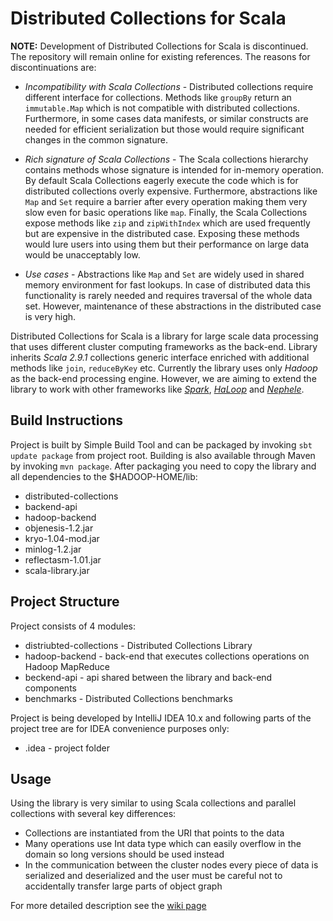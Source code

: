 # Distributed Collections for Scala

**NOTE:** Development of Distributed Collections for Scala is discontinued. The repository will remain online for existing references.
The reasons for discontinuations are:

 * *Incompatibility with Scala Collections* - Distributed collections require different interface for collections.
Methods like `groupBy` return an `immutable.Map` which is not compatible with distributed collections. Furthermore,
in some cases data manifests, or similar constructs are needed for efficient serialization but those would require
significant changes in the common signature.

 * *Rich signature of Scala Collections* - The Scala collections hierarchy contains methods whose signature is 
intended for in-memory operation. By default Scala Collections eagerly execute the code which is for distributed
collections overly expensive. Furthermore, abstractions like `Map` and `Set` require a barrier after every
operation making them very slow even for basic operations like `map`. Finally, the Scala Collections expose
methods like `zip` and `zipWithIndex` which are used frequently but are expensive in the distributed case. Exposing
these methods would lure users into using them but their performance on large data would be unacceptably low.

 * *Use cases* - Abstractions like `Map` and `Set` are widely used in shared memory environment for fast lookups.
In case of distributed data this functionality is rarely needed and requires traversal of the whole data set.
However, maintenance of these abstractions in the distributed case is very high.


Distributed Collections for Scala is a library for large scale data processing that uses different cluster computing frameworks as the back-end. Library inherits *Scala 2.9.1* collections generic interface enriched with additional methods like `join`, `reduceByKey` etc.
Currently the library uses only *Hadoop* as the back-end processing engine. However, we are aiming to extend the library to work with other frameworks like [*Spark*](http://www.spark-project.org ""), [*HaLoop*](http://code.google.com/p/haloop/ "") and [*Nephele*](http://www.stratosphere.eu/).

## Build Instructions

Project is built by Simple Build Tool and can be packaged by invoking `sbt update package` from project root. Building is also available through Maven by invoking `mvn package`.
After packaging you need to copy the library and all dependencies to the $HADOOP-HOME/lib:

 * distributed-collections
 * backend-api
 * hadoop-backend
 * objenesis-1.2.jar
 * kryo-1.04-mod.jar
 * minlog-1.2.jar
 * reflectasm-1.01.jar
 * scala-library.jar

## Project Structure

Project consists of 4 modules:

 * distriubted-collections - Distributed Collections Library
 * hadoop-backend - back-end that executes collections operations on Hadoop MapReduce
 * beckend-api - api shared between the library and back-end components
 * benchmarks - Distributed Collections benchmarks

Project is being developed by IntelliJ IDEA 10.x and following parts of the project tree are for IDEA convenience purposes only:

  * .idea - project folder

## Usage

Using the library is very similar to using Scala collections and parallel collections with several key differences:

  * Collections are instantiated from the URI that points to the data
  * Many operations use Int data type which can easily overflow in the domain so long versions should be used instead
  * In the communication between the cluster nodes every piece of data is serialized and deserialized and the user must be careful not to accidentally transfer large parts of object graph

 For more detailed description see the [wiki page](http://github.com/scala-incubator/distributed-collections/wiki/Distributed-Collections-for-Scala "")
